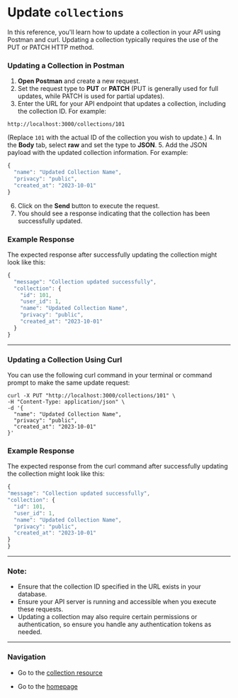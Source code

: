# Update `collections`

In this reference, you'll learn how to update a collection in your API using Postman and curl. Updating a collection typically requires the use of the PUT or PATCH HTTP method.

### Updating a Collection in Postman

1. **Open Postman** and create a new request.
2. Set the request type to **PUT** or **PATCH** (PUT is generally used for full updates, while PATCH is used for partial updates).
3. Enter the URL for your API endpoint that updates a collection, including the collection ID. For example:

```shell
http://localhost:3000/collections/101
```

(Replace `101` with the actual ID of the collection you wish to update.)
4. In the **Body** tab, select **raw** and set the type to **JSON**.
5. Add the JSON payload with the updated collection information. For example:

```js
{
  "name": "Updated Collection Name",
  "privacy": "public",
  "created_at": "2023-10-01"
}
```

6. Click on the **Send** button to execute the request.
7. You should see a response indicating that the collection has been successfully updated.

### Example Response

The expected response after successfully updating the collection might look like this:

```js
{
  "message": "Collection updated successfully",
  "collection": {
    "id": 101,
    "user_id": 1,
    "name": "Updated Collection Name",
    "privacy": "public",
    "created_at": "2023-10-01"
  }
}
```

---

### Updating a Collection Using Curl

You can use the following curl command in your terminal or command prompt to make the same update request:

```shell
curl -X PUT "http://localhost:3000/collections/101" \
-H "Content-Type: application/json" \
-d '{
  "name": "Updated Collection Name",
  "privacy": "public",
  "created_at": "2023-10-01"
}'
```

### Example Response

The expected response from the curl command after successfully updating the collection might look like this:

  ```js
{
  "message": "Collection updated successfully",
  "collection": {
    "id": 101,
    "user_id": 1,
    "name": "Updated Collection Name",
    "privacy": "public",
    "created_at": "2023-10-01"
  }
}
  ```

---

### Note:
- Ensure that the collection ID specified in the URL exists in your database.
- Ensure your API server is running and accessible when you execute these requests.
- Updating a collection may also require certain permissions or authentication, so ensure you handle any authentication tokens as needed.

---

### Navigation

* Go to the [collection resource](https://cnjoyce1225.github.io/the-archivist/Resources/collections.html)

* Go to the [homepage](https://cnjoyce1225.github.io/the-archivist/)
